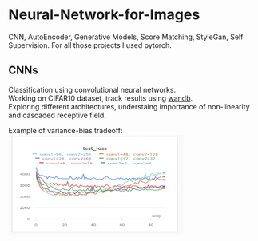 # Neural-Network-for-Images
CNN, AutoEncoder, Generative Models, Score Matching, StyleGan, Self Supervision.
For all those projects I used pytorch.


## CNNs
Classification using convolutional neural networks.<br/>
Working on CIFAR10 dataset, track results using [wandb](https://docs.wandb.ai/guides).<br/>
Exploring different architectures, understaing importance of non-linearity and cascaded receptive field.<br/>

Example of variance-bias tradeoff:<br/>
<img
  src="resources/images/CNNs exmpale.png"
  title="CNN example"
  style="display: inline-block; margin: 0 auto;" width="350" height="200"><br/>


